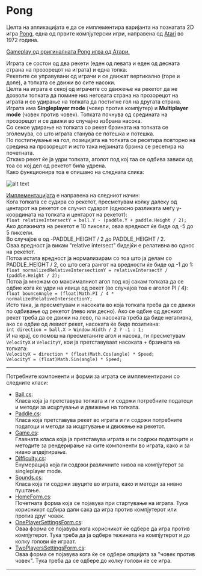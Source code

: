 # Pong

Целта на апликацијата е да се имплементира варијанта на познатата 2D игра [Pong](https://en.wikipedia.org/wiki/Pong), 
една од првите компјутерски игри, направена од [Atari](https://en.wikipedia.org/wiki/Atari) во 1972 година.  
  
  
[Gameplay од оригиналната Pong игра од Атари.](https://www.youtube.com/watch?v=fiShX2pTz9A&t=25s&ab_channel=andys-arcade)  

Играта се состои од два рекети (еден од левата и еден од десната страна на прозорецот на играта) и една топка.  
Рекетите се управувани од играчи и се движат вертикално (горе и доле), а топката се движи во сите насоки.  
Целта на играта е секој од играчите со движење на рекетот да не дозволи топката да помине низ неговата страна на прозорецот на играта 
и со удирање на топката да постигне гол на другата страна.  
Играта има **Singleplayer mode** (човер против компјутер) и **Multiplayer mode** (човек против човек).
Топката почнува од средината на прозорецот и се движи во случајно избрана насока.  
Со секое удирање на топката со рекет брзината на топката се зголемува, со што играта станува се потешка и потешка.  
По постигнување на гол, позицијата на топката се ресетира повторно на средина на прозорецот и исто така нејзината брзина се ресетира на почетната.  
Откако рекет ќе ја удри топката, аголот под кој таа се одбива зависи од тоа со кој дел од рекетот била удрена.  
Како функционира тоа е опишано на следната слика:  

![alt text](https://user-images.githubusercontent.com/21019116/33454021-81ad0a10-d63d-11e7-8578-80b265f65bbd.png)  
  
[Имплементацијата](https://github.com/OliverNikolovski/Pong/blob/master/Pong/Game.cs) е направена на следниот начин:  
Кога топката се судира со рекетот, пресметувам колку далеку од центарот на рекетот се случил сударот (односно разликата меѓу y-координата на топката и центарот на рекетот):  
`float relativeIntersectY = ball.Y - (paddle.Y + paddle.Height / 2);`  
Ако должината на рекетот е 10 пиксели, оваа вредност ќе биде од -5 до 5 пиксели.  
Во случајов е од -PADDLE_HEIGHT / 2 до PADDLE_HEIGHT / 2.  
Оваа вредност ја викам "relative intersect" бидејќи е релативна во однос на рекетот.  
Потоа истата вредност ја нормализирам со тоа што ја делам со PADDLE_HEIGHT / 2, со што сега рангот на вредности ќе биде од -1 до 1:  
`float normalizedRelativeIntersectionY = relativeIntersectY / (paddle.Height / 2);`  
Потоа ја множам со максималниот агол под кој сакам топката да се одбие кога ќе удри на ивица од рекет (во случајов тоа е аголот PI / 4):  
`float bounceAngle = (float)Math.PI / 4 * normalizedRelativeIntersectionY;`  
Исто така, ја пресметувам и насоката во која топката треба да се движи по одбивање од рекетот (лево или десно). Ако се одбие од десниот рекет треба да се движи на лево, 
па насоката треба да биде негативна, ако се одбие од левиот рекет, насоката ќе биде позитивна:  
`int direction = ball.X > Window.Width / 2 ? -1 : 1;`  
И на крај, со помош на пресметаните агол и насока, ги пресметувам `VelocityX` и `VelocityY`, кои ја претставуваат насоката + брзината на топката:  
`VelocityX = direction * (float)Math.Cos(angle) * Speed;`  
`VelocityY = (float)Math.Sin(angle) * Speed;`  
  
---
  
Потребните компоненти и форми за играта се имплементирани со следните класи:
- [Ball.cs](https://github.com/OliverNikolovski/Pong/blob/master/Pong/Ball.cs):  
Класа која ја претставува топката и ги содржи потребните податоци и методи за исцртување и движење на топката.
- [Paddle.cs](https://github.com/OliverNikolovski/Pong/blob/master/Pong/Paddle.cs):  
Класа која претставува рекет во играта и ги содржи потребните податоци и методи за исцртување и движење на рекетот.
- [Game.cs](https://github.com/OliverNikolovski/Pong/blob/master/Pong/Game.cs):  
Главната класа која ја претставува играта и ги содржи податоците и методите за рендерирање на сите компоненти во играта, како и за нивно апдејтирање.
- [Difficulty.cs](https://github.com/OliverNikolovski/Pong/blob/master/Pong/Difficulty.cs):  
Енумерација која ги содржи различните нивоа на компјутерот за singleplayer mode.
- [Sounds.cs](https://github.com/OliverNikolovski/Pong/blob/master/Pong/Sounds.cs):  
Класа која ги содржи звуците во играта, како и методи за нивно пуштање.
- [HomeForm.cs](https://github.com/OliverNikolovski/Pong/blob/master/Pong/HomeForm.cs):  
Почетната форма која се појавува при стартување на играта. Тука корисникот одбира дали сака да игра против компјутерот или против друг човек.
- [OnePlayerSettingsForm.cs](https://github.com/OliverNikolovski/Pong/blob/master/Pong/OnePlayerSettingsForm.cs):  
Оваа форма се појавува кога корисникот ќе одбере да игра против компјутерот. Тука треба да ја одбере тежината на компјутерот и до колку голови ќе играат.
- [TwoPlayersSettingsForm.cs](https://github.com/OliverNikolovski/Pong/blob/master/Pong/TwoPlayersSettingsForm.cs):  
Оваа форма се појавува кога ќе се одбере опцијата за "човек против човек". Тука треба да се одбере до колку голови ќе се игра.
  
---
  
